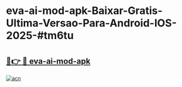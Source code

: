 # eva-ai-mod-apk-Baixar-Gratis-Ultima-Versao-Para-Android-IOS-2025-#tm6tu

# <h2><a href="https://ainizakaria.my?title=eva-ai-mod-apk&ref=24M">🔗👉 🔴 eva-ai-mod-apk</a></h2>

[![acn](https://github.com/user-attachments/assets/0f9c940e-d8b0-45ae-aac7-cd30a18b3e1c)](https://ainizakaria.my?title=eva-ai-mod-apk&ref=24M)

